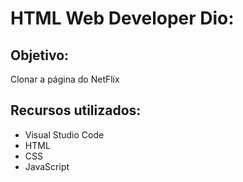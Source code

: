 #	HTML Web Developer Dio:  

## Objetivo:

Clonar a página do NetFlix

##	Recursos utilizados:
- Visual Studio Code
- HTML
- CSS
- JavaScript
